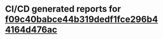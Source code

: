 # CI/CD generated reports for [f09c40babce44b319dedf1fce296b44164d476ac](https://github.com/hydephp/develop/commit/f09c40babce44b319dedf1fce296b44164d476ac)
